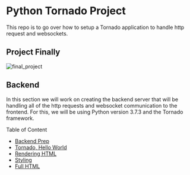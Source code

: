 # Python Tornado Project

This repo is to go over how to setup a Tornado application to handle http request and websockets.  

## Project Finally

![final_project](https://user-images.githubusercontent.com/75044812/160307580-b01cf1d4-c82f-4832-81fe-1969698f51e4.png)  

## Backend

In this section we will work on creating the backend server that will be handling all of the http requests and websocket communication to the frontend. For this, we will be using Python version 3.7.3 and the Tornado framework.  

Table of Content  
- [Backend Prep](/docs/markdown/backend_prep.md)
- [Tornado, Hello World](/docs/markdown/tornado_hello_world.md)
- [Rendering HTML](/docs/markdown/rendering_html.md)
- [Styling](/docs/markdown/styling.md)
- [Full HTML](/docs/markdown/full_html.md)
